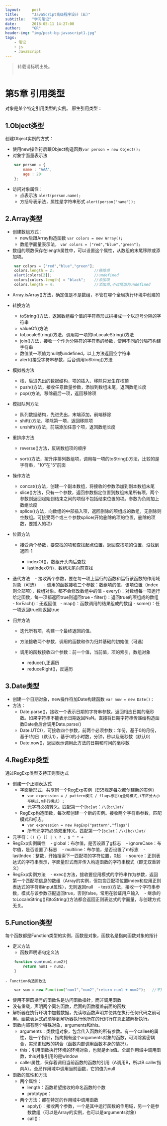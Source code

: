 ```yaml
---
layout:     post
title:      "JavaScript高级程序设计（五)"
subtitle:   "学习笔记"          
date:       2018-05-11 14:27:00
author:     "GR"
header-img: "img/post-bg-javascript1.jpg"
tags:
    - 笔记
    - js
    - JavaScript
---
```

> 转载请标明出处。<br><br>

# 第5章 引用类型
对象是某个特定引用类型的实例。
原生引用类型：
## 1.Object类型
创建Object实例的方式：
- 使用new操作符后跟Object构造函数`var person = new Object();`
- 对象字面量表示法
```javascript
    var person = {
        name : "AAA",
        age : 20
    };
```
- 访问对象属性：
    - 点表示法 `alert(person.name);`
    - 方括号表示法，属性是字符串形式 `alert(person["name"]);`

## 2.Array类型
- 创建数组方式：
    - new后跟Array构造函数 `var colors = new Array();`
    - 数组字面量表示法， `var colors = ["red","blue","green"];`
- 数组的项数保存在length属性中，可以设置这个属性，从数组的末尾移除或添加项。
```javascript
    var colors = ["red","blue","green"];
    colors.length = 2;                  //移除项
    alert(colors[2]);                   //undefined
    colors[colors.length] = "black";    //添加项
    colors.length = 4;                  //添加项,不过项值为undefined
```

- Array.isArray()方法，确定值是不是数组，不管在哪个全局执行环境中创建的
- 转换方法
    - toString()方法，返回数组每个值的字符串形式拼接成一个以逗号分隔的字符串
    - valueOf()方法
    - toLocaleString()方法，调用每一项的toLocaleString()方法
    - join()方法，接收一个作为分隔符的字符串的参数，使用不同的分隔符构建字符串
    - 数值某一项值为null或undefined，以上方法返回空字符串 
    - alert()接受字符串参数，后台调用toString()方法
    
- 模拟栈方法
    - 栈，后进先出的数据结构，项的插入、移除只发生在栈顶
    - push()方法，接收任意数量参数，添加到数组末尾，返回数组长度
    - pop()方法，移除最后一项，返回移除项

- 模拟队列方法
    - 队列数据结构，先进先出，末端添加，前端移除
    - shift()方法，移除第一项，返回移除项
    - unshift()方法，前端添加任意个项，返回数组长度

- 重排序方法
    - reverse()方法，反转数组项的顺序</p>
    - sort()方法，按升序排列数组项，调用每一项的toString()方法，比较的是字符串，"10"在"5"前面</p>

- 操作方法
    - concat()方法，创建一个副本数组，将接收的参数添加到副本数组末尾
    - slice()方法，只有一个参数，返回参数指定位置到数组末尾所有项，两个参数则返回起始到结束之间的项但不包括结束位置的项。参数为负则加上数组长度
    - splice()方法，向数组的中部插入项，返回删除的项组成的数组，无删除则空数组。可接受两个或三个参数splice(开始删除的项的位置，删除的项数，要插入的项)
- 位置方法
    - 接受两个参数，要查找的项和查找起点位置，返回查找项的位置，没找到返回-1</p>
        - indexOf()，数组开头向后查找
        - lastIndexOf()，数组末尾向前查找

- 迭代方法
    - 接收两个参数，要在每一项上运行的函数和运行该函数的作用域对象（可选）
    - 调用的函数接收三个参数：数组项的值，该项位置（index则全部项），数组对象。都不会修改数组中的值
        - every()：对数组每一项运行给定函数，每一项都返回true则返回true
        - filter()：返回true的项组成的数组
        - forEach()：无返回值
        - map()：函数调用的结果组成的数组
        - some()：任一项返回true则返回true
    
- 归并方法
    - 迭代所有项，构建一个最终返回的值。</p>
    - 方法接收两个参数，调用的函数和作为归并基础的初始值（可选）</p>
    - 调用的函数接收四个参数：前一个值，当前值，项的索引，数组对象</p> 
        - reduce(),正遍历
        - reduceRight()，反遍历

## 3.Date类型
- 创建一个日期对象，new操作符加Date构建函数 `var now = new Date()；`
- 方法：
    - Date.parse()，接收一个表示日期的字符串参数，返回相应日期的毫秒数。如果字符串不能表示日期返回NaN。直接将日期字符串传递给构造函数Date会后台调用Date.parse()
    - Date.UTC()，可接收四个参数，前两个必须参数：年份，基于0的月份，基于1的日（默认1），基于0的小时数，分钟，秒以及毫秒数（默认0）
    - Date.now()，返回表示调用此方法的日期和时间的毫秒数

## 4.RegExp类型
通过RegExp类型支持正则表达式
- 创建一个正则表达式
    - 字面量形式，共享同一个RegExp实例（ES5规定每次都创建新的实例） 
        - `var expression = / pattern模式 / flags标志(g全局模式,i不区分大小写模式,m多行模式) ;`
        - 元字符必须转义。匹配第一个`[bc]at`：`/\[bc\]at/`
    - RegExp构造函数，每次都创建一个新的实例。接收两个字符串参数，匹配模式和标志。
        - `var expression = new RegExp("pattern","flags")`
        - 所有元字符必须双重转义。匹配第一个`[bc]at`：`/\\[bc\\]at/`
- 元字符：`() {} [] | \ ? . $ ^ * + `
- RegExp实例属性
    - global：布尔值，是否设置了g标志
    - ignoreCase：布尔值，是否设置了i标志
    - multiline：布尔值，是否设置了m标志
    - lastIndex：整数，开始搜索下一匹配项的字符位置，0起
    - source：正则表达式的字符串表示，字面量形式而非传入构造函数的字符串模式（即无双重转义）
- RegExp实例方法
    - exec()方法，接收要应用模式的字符串作为参数，返回第一个匹配项信息的数组（Array的实例，但包含匹配项位置index和应用正则表达式的字符串input属性），无则返回null
    - test()方法，接收一个字符串参数，模式与该参数匹配返回true，否则false。常用在验证用户输入
    - 继承的toLocaleString()和toString()方法都会返回正则表达式的字面量，与创建方式无关。

## 5.Function类型
每个函数都是Function类型的实例，函数是对象，函数名是指向函数对象的指针
- 定义方法
    - 函数声明语句定义法 
```javascript
    function sum(num1,num2){
        return num1 + num2;
    }
```

    - Function构造函数法
    
```javascript
    var sum = new Function("num1","num2","return num1 + num2");   //不推荐此法
```
- 使用不带圆括号的函数名是访问函数指针，而非调用函数
- 没有重载，声明两个同名函数，后面的函数覆盖前面的函数
- 解析器在执行环境中加载数据，先读取函数声明并使其在执行任何代码之前可用。函数表达式必须等到解析器执行他所在的代码行在真正被解析执行。
- 函数内部有两个特殊对象，arguments和this。
    - arguments：类数组对象，包含传入函数的所有参数。有一个callee的属性，是一个指针，指向拥有这个arguments对象的函数，可消除紧密耦合，实现更松散的耦合（函数内部调用函数本身的情况）。
    - this：引用函数执行环境的环境对象，也就是this值。全局作用域中调用函数，this对象引用的是window
    - caller属性，保存着调用当前函数的函数的引用（A调用B，所以B.caller指向A）。全局作用域中调用当前函数，它的值为null
- 函数的属性和方法
    - 两个属性：
        - length：函数希望接收的命名函数的个数
        - prototype：
    - 两个方法：都在特定的作用域中调用函数
        - apply()：接收两个参数，一个是其中运行函数的作用域，另一个是参数数组（可以是Array的实例，也可以是arguments对象）
        - call()：
